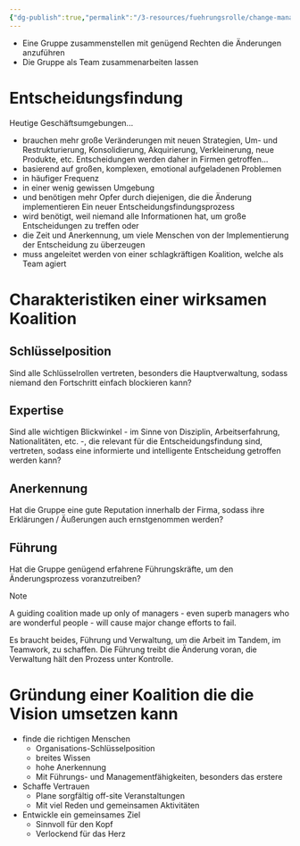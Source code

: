 ```yaml
---
{"dg-publish":true,"permalink":"/3-resources/fuehrungsrolle/change-management/change-management-nach-kotter/erstellung-einer-fuehrungskoalition/","created":"2024-06-23T19:53:52.023+02:00","updated":"2024-05-27T08:21:00.061+02:00"}
---
```



- Eine Gruppe zusammenstellen mit genügend Rechten die Änderungen anzuführen
- Die Gruppe als Team zusammenarbeiten lassen

# Entscheidungsfindung

Heutige Geschäftsumgebungen...
- brauchen mehr große Veränderungen  mit neuen Strategien, Um- und Restrukturierung, Konsolidierung, Akquirierung, Verkleinerung, neue Produkte, etc.
Entscheidungen werden daher in Firmen getroffen...
- basierend auf großen, komplexen, emotional aufgeladenen Problemen
- in häufiger Frequenz
- in einer wenig gewissen Umgebung
- und benötigen mehr Opfer durch diejenigen, die die Änderung implementieren
Ein neuer Entscheidungsfindungsprozess
- wird benötigt, weil niemand alle Informationen hat, um große Entscheidungen zu treffen oder
- die Zeit und Anerkennung, um viele Menschen von der Implementierung der Entscheidung zu überzeugen
- muss angeleitet werden von einer schlagkräftigen Koalition, welche als Team agiert

# Charakteristiken einer wirksamen Koalition

## Schlüsselposition

Sind alle Schlüsselrollen vertreten, besonders die Hauptverwaltung, sodass niemand den Fortschritt einfach blockieren kann?

## Expertise

Sind alle wichtigen Blickwinkel - im Sinne von Disziplin, Arbeitserfahrung, Nationalitäten, etc. -, die relevant für die Entscheidungsfindung sind, vertreten, sodass eine informierte und intelligente Entscheidung getroffen werden kann?

## Anerkennung

Hat die Gruppe eine gute Reputation innerhalb der Firma, sodass ihre Erklärungen / Äußerungen auch ernstgenommen werden?

## Führung

Hat die Gruppe genügend erfahrene Führungskräfte, um den Änderungsprozess voranzutreiben?

> [!NOTE] 
> A guiding coalition made up only of managers - even superb managers who are wonderful people - will cause major change efforts to fail.

Es braucht beides, Führung und Verwaltung, um die Arbeit im Tandem, im Teamwork, zu schaffen. Die Führung treibt die Änderung voran, die Verwaltung hält den Prozess unter Kontrolle.

# Gründung einer Koalition die die Vision umsetzen kann

- finde die richtigen Menschen
	- Organisations-Schlüsselposition
	- breites Wissen
	- hohe Anerkennung
	- Mit Führungs- und Managementfähigkeiten, besonders das erstere
- Schaffe Vertrauen
	- Plane sorgfältig off-site Veranstaltungen
	- Mit viel Reden und gemeinsamen Aktivitäten
- Entwickle ein gemeinsames Ziel
	- Sinnvoll für den Kopf
	- Verlockend für das Herz

